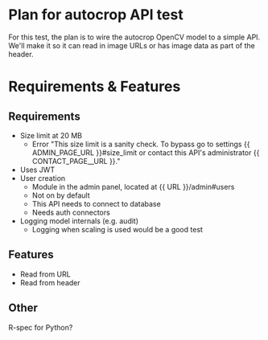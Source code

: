 # Plan for autocrop API test
For this test, the plan is to wire the autocrop OpenCV model to a simple API. We'll make it so it can read in image URLs or has image data as part of the header.

# Requirements & Features

## Requirements
* Size limit at 20 MB
    - Error "This size limit is a sanity check. To bypass go to settings {{ ADMIN_PAGE_URL }}#size_limit or contact this API's administrator {{ CONTACT_PAGE__URL }}."
* Uses JWT
* User creation
    - Module in the admin panel, located at {{ URL }}/admin#users
    - Not on by default
    - This API needs to connect to database
    - Needs auth connectors
* Logging model internals (e.g. audit)
    - Logging when scaling is used would be a good test

## Features
* Read from URL
* Read from header

## Other
R-spec for Python?

